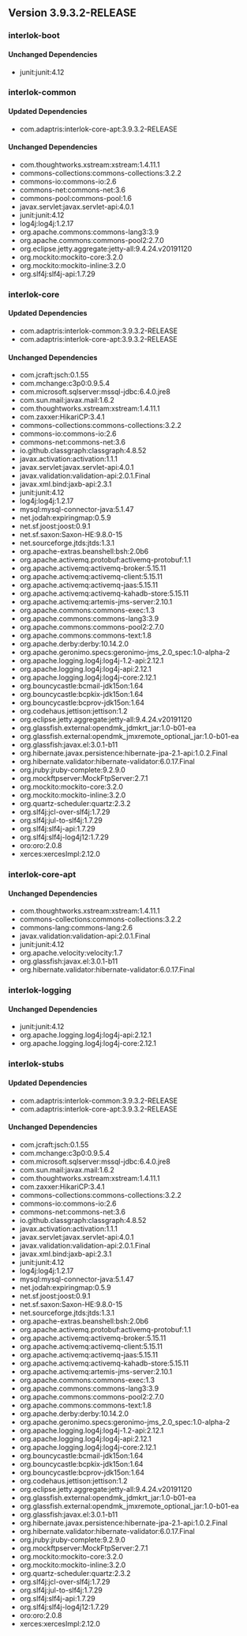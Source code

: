 ## Version 3.9.3.2-RELEASE ##

### interlok-boot ###

#### Unchanged Dependencies ####
- junit:junit:4.12

### interlok-common ###

#### Updated Dependencies ####
- com.adaptris:interlok-core-apt:3.9.3.2-RELEASE

#### Unchanged Dependencies ####
- com.thoughtworks.xstream:xstream:1.4.11.1
- commons-collections:commons-collections:3.2.2
- commons-io:commons-io:2.6
- commons-net:commons-net:3.6
- commons-pool:commons-pool:1.6
- javax.servlet:javax.servlet-api:4.0.1
- junit:junit:4.12
- log4j:log4j:1.2.17
- org.apache.commons:commons-lang3:3.9
- org.apache.commons:commons-pool2:2.7.0
- org.eclipse.jetty.aggregate:jetty-all:9.4.24.v20191120
- org.mockito:mockito-core:3.2.0
- org.mockito:mockito-inline:3.2.0
- org.slf4j:slf4j-api:1.7.29

### interlok-core ###

#### Updated Dependencies ####
- com.adaptris:interlok-common:3.9.3.2-RELEASE
- com.adaptris:interlok-core-apt:3.9.3.2-RELEASE

#### Unchanged Dependencies ####
- com.jcraft:jsch:0.1.55
- com.mchange:c3p0:0.9.5.4
- com.microsoft.sqlserver:mssql-jdbc:6.4.0.jre8
- com.sun.mail:javax.mail:1.6.2
- com.thoughtworks.xstream:xstream:1.4.11.1
- com.zaxxer:HikariCP:3.4.1
- commons-collections:commons-collections:3.2.2
- commons-io:commons-io:2.6
- commons-net:commons-net:3.6
- io.github.classgraph:classgraph:4.8.52
- javax.activation:activation:1.1.1
- javax.servlet:javax.servlet-api:4.0.1
- javax.validation:validation-api:2.0.1.Final
- javax.xml.bind:jaxb-api:2.3.1
- junit:junit:4.12
- log4j:log4j:1.2.17
- mysql:mysql-connector-java:5.1.47
- net.jodah:expiringmap:0.5.9
- net.sf.joost:joost:0.9.1
- net.sf.saxon:Saxon-HE:9.8.0-15
- net.sourceforge.jtds:jtds:1.3.1
- org.apache-extras.beanshell:bsh:2.0b6
- org.apache.activemq.protobuf:activemq-protobuf:1.1
- org.apache.activemq:activemq-broker:5.15.11
- org.apache.activemq:activemq-client:5.15.11
- org.apache.activemq:activemq-jaas:5.15.11
- org.apache.activemq:activemq-kahadb-store:5.15.11
- org.apache.activemq:artemis-jms-server:2.10.1
- org.apache.commons:commons-exec:1.3
- org.apache.commons:commons-lang3:3.9
- org.apache.commons:commons-pool2:2.7.0
- org.apache.commons:commons-text:1.8
- org.apache.derby:derby:10.14.2.0
- org.apache.geronimo.specs:geronimo-jms_2.0_spec:1.0-alpha-2
- org.apache.logging.log4j:log4j-1.2-api:2.12.1
- org.apache.logging.log4j:log4j-api:2.12.1
- org.apache.logging.log4j:log4j-core:2.12.1
- org.bouncycastle:bcmail-jdk15on:1.64
- org.bouncycastle:bcpkix-jdk15on:1.64
- org.bouncycastle:bcprov-jdk15on:1.64
- org.codehaus.jettison:jettison:1.2
- org.eclipse.jetty.aggregate:jetty-all:9.4.24.v20191120
- org.glassfish.external:opendmk_jdmkrt_jar:1.0-b01-ea
- org.glassfish.external:opendmk_jmxremote_optional_jar:1.0-b01-ea
- org.glassfish:javax.el:3.0.1-b11
- org.hibernate.javax.persistence:hibernate-jpa-2.1-api:1.0.2.Final
- org.hibernate.validator:hibernate-validator:6.0.17.Final
- org.jruby:jruby-complete:9.2.9.0
- org.mockftpserver:MockFtpServer:2.7.1
- org.mockito:mockito-core:3.2.0
- org.mockito:mockito-inline:3.2.0
- org.quartz-scheduler:quartz:2.3.2
- org.slf4j:jcl-over-slf4j:1.7.29
- org.slf4j:jul-to-slf4j:1.7.29
- org.slf4j:slf4j-api:1.7.29
- org.slf4j:slf4j-log4j12:1.7.29
- oro:oro:2.0.8
- xerces:xercesImpl:2.12.0

### interlok-core-apt ###

#### Unchanged Dependencies ####
- com.thoughtworks.xstream:xstream:1.4.11.1
- commons-collections:commons-collections:3.2.2
- commons-lang:commons-lang:2.6
- javax.validation:validation-api:2.0.1.Final
- junit:junit:4.12
- org.apache.velocity:velocity:1.7
- org.glassfish:javax.el:3.0.1-b11
- org.hibernate.validator:hibernate-validator:6.0.17.Final

### interlok-logging ###

#### Unchanged Dependencies ####
- junit:junit:4.12
- org.apache.logging.log4j:log4j-api:2.12.1
- org.apache.logging.log4j:log4j-core:2.12.1

### interlok-stubs ###

#### Updated Dependencies ####
- com.adaptris:interlok-common:3.9.3.2-RELEASE
- com.adaptris:interlok-core-apt:3.9.3.2-RELEASE

#### Unchanged Dependencies ####
- com.jcraft:jsch:0.1.55
- com.mchange:c3p0:0.9.5.4
- com.microsoft.sqlserver:mssql-jdbc:6.4.0.jre8
- com.sun.mail:javax.mail:1.6.2
- com.thoughtworks.xstream:xstream:1.4.11.1
- com.zaxxer:HikariCP:3.4.1
- commons-collections:commons-collections:3.2.2
- commons-io:commons-io:2.6
- commons-net:commons-net:3.6
- io.github.classgraph:classgraph:4.8.52
- javax.activation:activation:1.1.1
- javax.servlet:javax.servlet-api:4.0.1
- javax.validation:validation-api:2.0.1.Final
- javax.xml.bind:jaxb-api:2.3.1
- junit:junit:4.12
- log4j:log4j:1.2.17
- mysql:mysql-connector-java:5.1.47
- net.jodah:expiringmap:0.5.9
- net.sf.joost:joost:0.9.1
- net.sf.saxon:Saxon-HE:9.8.0-15
- net.sourceforge.jtds:jtds:1.3.1
- org.apache-extras.beanshell:bsh:2.0b6
- org.apache.activemq.protobuf:activemq-protobuf:1.1
- org.apache.activemq:activemq-broker:5.15.11
- org.apache.activemq:activemq-client:5.15.11
- org.apache.activemq:activemq-jaas:5.15.11
- org.apache.activemq:activemq-kahadb-store:5.15.11
- org.apache.activemq:artemis-jms-server:2.10.1
- org.apache.commons:commons-exec:1.3
- org.apache.commons:commons-lang3:3.9
- org.apache.commons:commons-pool2:2.7.0
- org.apache.commons:commons-text:1.8
- org.apache.derby:derby:10.14.2.0
- org.apache.geronimo.specs:geronimo-jms_2.0_spec:1.0-alpha-2
- org.apache.logging.log4j:log4j-1.2-api:2.12.1
- org.apache.logging.log4j:log4j-api:2.12.1
- org.apache.logging.log4j:log4j-core:2.12.1
- org.bouncycastle:bcmail-jdk15on:1.64
- org.bouncycastle:bcpkix-jdk15on:1.64
- org.bouncycastle:bcprov-jdk15on:1.64
- org.codehaus.jettison:jettison:1.2
- org.eclipse.jetty.aggregate:jetty-all:9.4.24.v20191120
- org.glassfish.external:opendmk_jdmkrt_jar:1.0-b01-ea
- org.glassfish.external:opendmk_jmxremote_optional_jar:1.0-b01-ea
- org.glassfish:javax.el:3.0.1-b11
- org.hibernate.javax.persistence:hibernate-jpa-2.1-api:1.0.2.Final
- org.hibernate.validator:hibernate-validator:6.0.17.Final
- org.jruby:jruby-complete:9.2.9.0
- org.mockftpserver:MockFtpServer:2.7.1
- org.mockito:mockito-core:3.2.0
- org.mockito:mockito-inline:3.2.0
- org.quartz-scheduler:quartz:2.3.2
- org.slf4j:jcl-over-slf4j:1.7.29
- org.slf4j:jul-to-slf4j:1.7.29
- org.slf4j:slf4j-api:1.7.29
- org.slf4j:slf4j-log4j12:1.7.29
- oro:oro:2.0.8
- xerces:xercesImpl:2.12.0
